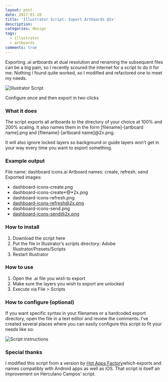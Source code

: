 ```yaml
---
layout: post
date: 2017-01-28
title: 'Illustrator Script: Export Artboards @2x'
description: 
categories: design 
tags: 
  - illustrator
  - artboards
comments: true
---
```


<div class="row">
  <div class="col s12 m6">
    <p>Exporting .ai artboards at dual resolution and renaming the subsequent files can be a big pain, so I recently scoured the internet for a script to do it for me. Nothing I found quite worked, so I modified and refactored one to meet my needs.</p>
  </div>
  <div class="col s12 m6">
    <div class="wp-caption alignright">
      <img src="{{site.baseurl}}/assets/images/illustrator-script-post.png" alt="Illustrator Script">
      <p class="wp-caption-text">
        Configure once and then export in two clicks
      </p>
      </div>
  </div>
</div>

### What it does

The script exports all artboards to the directory of your choice at 100% and 200% scaling. It also names them in the form [filename]-[artboard name].png and [filename]-[artboard name]@2x.png.

It will also ignore locked layers so background or guide layers won’t get in your way every time you want to export something.

### Example output

File name: dashboard icons.ai
Artboard names: create, refresh, send
Exported images:

* dashboard-icons-create.png
* dashboard-icons-create\*@\*2x.png
* dashboard-icons-refresh.png
* dashboard-icons-refresh@2x.png
* dashboard-icons-send.png
* dashboard-icons-send@2x.png

### How to install

1. Download the script here
2. Put the file in Illustrator’s scripts directory: Adobe Illustrator/Presets/Scripts
3. Restart Illustrator

### How to use

1. Open the .ai file you wish to export
2. Make sure the layers you wish to export are unlocked
3. Execute via File > Scripts

### How to configure (optional)

If you want specific syntax in your filenames or a hardcoded export directory, open the file in a text editor and review the comments. I’ve created several places where you can easily configure this script to fit your needs like so:

<img src="{{site.baseurl}}/assets/images/script-instructions-example.png" alt="Script instructions">

### Special thanks

I modified this script from a version by [Hot Apps Factory](https://www.google.com)which exports and names compatibly with Android apps as well as iOS. That script is itself an improvement on Herculano Campos’ script.




